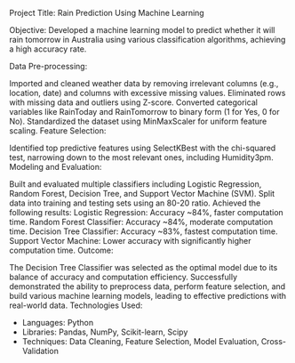 Project Title: Rain Prediction Using Machine Learning

Objective:
Developed a machine learning model to predict whether it will rain tomorrow in Australia using various classification algorithms, achieving a high accuracy rate.

Data Pre-processing:

Imported and cleaned weather data by removing irrelevant columns (e.g., location, date) and columns with excessive missing values.
Eliminated rows with missing data and outliers using Z-score.
Converted categorical variables like RainToday and RainTomorrow to binary form (1 for Yes, 0 for No).
Standardized the dataset using MinMaxScaler for uniform feature scaling.
Feature Selection:

Identified top predictive features using SelectKBest with the chi-squared test, narrowing down to the most relevant ones, including Humidity3pm.
Modeling and Evaluation:

Built and evaluated multiple classifiers including Logistic Regression, Random Forest, Decision Tree, and Support Vector Machine (SVM).
Split data into training and testing sets using an 80-20 ratio.
Achieved the following results:
Logistic Regression: Accuracy ~84%, faster computation time.
Random Forest Classifier: Accuracy ~84%, moderate computation time.
Decision Tree Classifier: Accuracy ~83%, fastest computation time.
Support Vector Machine: Lower accuracy with significantly higher computation time.
Outcome:

The Decision Tree Classifier was selected as the optimal model due to its balance of accuracy and computation efficiency.
Successfully demonstrated the ability to preprocess data, perform feature selection, and build various machine learning models, leading to effective predictions with real-world data.
Technologies Used:

- Languages: Python
- Libraries: Pandas, NumPy, Scikit-learn, Scipy
- Techniques: Data Cleaning, Feature Selection, Model Evaluation, Cross-Validation
